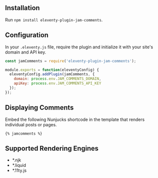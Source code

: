 ## Installation

Run `npm install eleventy-plugin-jam-comments`.

## Configuration

In your `.eleventy.js` file, require the plugin and initialize it with your site's domain and API key.

```js
const jamComments = require('eleventy-plugin-jam-comments');

module.exports = function(eleventyConfig) {
  eleventyConfig.addPlugin(jamComments, {
    domain: process.env.JAM_COMMENTS_DOMAIN,
    apiKey: process.env.JAM_COMMENTS_API_KEY
  });
});
```

## Displaying Comments

Embed the following Nunjucks shortcode in the template that renders individual posts or pages.

```
{% jamcomments %}
```

## Supported Rendering Engines

* *.njk
* *.liquid
* *.11ty.js
